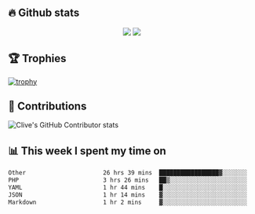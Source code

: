 ## &#128293; Github stats

<!-- GitHub Readme Streak Stats - https://github.com/DenverCoder1/github-readme-streak-stats -->
<p align="center">

<picture>
  <source 
    srcset="https://github-readme-stats.vercel.app/api?username=clivewalkden&count_private=true&show_icons=true&theme=darcula"
    media="(prefers-color-scheme: dark)"
  />
  <source
    srcset="https://github-readme-stats.vercel.app/api?username=clivewalkden&count_private=true&show_icons=true&theme=calm"
    media="(prefers-color-scheme: light), (prefers-color-scheme: no-preference)"
  />
  <img src="https://github-readme-stats.vercel.app/api?username=clivewalkden&count_private=true&show_icons=true&theme=darcula" />
</picture>

<a href="https://git.io/streak-stats" target="_blank">
  <img src="http://github-readme-streak-stats.herokuapp.com?user=clivewalkden&theme=darcula&date_format=j%20M%5B%20Y%5D" />
</a>

</p>

## &#127942; Trophies
[![trophy](https://github-profile-trophy.vercel.app/?username=clivewalkden&theme=onedark)](https://github.com/clivewalkden/github-profile-trophy)

## &#129309; Contributions
![Clive's GitHub Contributor stats](https://github-contributor-stats.vercel.app/api?username=clivewalkden)

## &#128202; This week I spent my time on
<!--START_SECTION:waka-->

```txt
Other                      26 hrs 39 mins  █████████████████▓░░░░░░░   70.08 %
PHP                        3 hrs 26 mins   ██▒░░░░░░░░░░░░░░░░░░░░░░   09.06 %
YAML                       1 hr 44 mins    █░░░░░░░░░░░░░░░░░░░░░░░░   04.57 %
JSON                       1 hr 14 mins    ▓░░░░░░░░░░░░░░░░░░░░░░░░   03.25 %
Markdown                   1 hr 2 mins     ▓░░░░░░░░░░░░░░░░░░░░░░░░   02.73 %
```

<!--END_SECTION:waka-->

